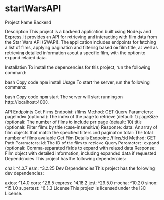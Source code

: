 # startWarsAPI

Project Name
Backend

Description
This project is a backend application built using Node.js and Express. It provides an API for retrieving and interacting with film data from the Star Wars API (SWAPI). The application includes endpoints for fetching a list of films, applying pagination and filtering based on film title, as well as retrieving detailed information about a specific film, with the option to expand related data.

Installation
To install the dependencies for this project, run the following command:

bash
Copy code
npm install
Usage
To start the server, run the following command:

bash
Copy code
npm start
The server will start running on http://localhost:4000.

API Endpoints
Get Films
Endpoint: /films
Method: GET
Query Parameters:
pageIndex (optional): The index of the page to retrieve (default: 1)
pageSize (optional): The number of films to include per page (default: 10)
title (optional): Filter films by title (case-insensitive)
Response:
data: An array of film objects that match the specified filters and pagination
total: The total number of films available
Get Film Details
Endpoint: /films/:id
Method: GET
Path Parameters:
id: The ID of the film to retrieve
Query Parameters:
expand (optional): Comma-separated fields to expand with related data
Response:
Film object with detailed information, including expanded data if requested
Dependencies
This project has the following dependencies:

chai: ^4.3.7
esm: ^3.2.25
Dev Dependencies
This project has the following dev dependencies:

axios: ^1.4.0
cors: ^2.8.5
express: ^4.18.2
jest: ^29.5.0
mocha: ^10.2.0
sinon: ^15.1.0
supertest: ^6.3.3
License
This project is licensed under the ISC License.
